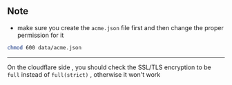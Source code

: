 ## Note

* make sure you create the `acme.json` file first and then change the proper permission for it 
```bash 
chmod 600 data/acme.json
```

*** 
On the cloudflare side , you should check the SSL/TLS encryption to be `full` instead of `full(strict)` , otherwise it won't work